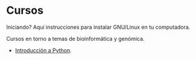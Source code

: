 Cursos
======================

Iniciando? Aquí instrucciones para instalar GNU/Linux en tu computadora.



Cursos en torno a temas de bioinformática y genómica.

- [Introducción a Python](Python).
